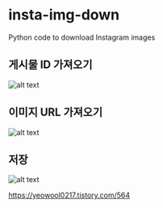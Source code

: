 # insta-img-down
Python code to download Instagram images

## 게시물 ID 가져오기
![alt text](https://img1.daumcdn.net/thumb/R1280x0/?scode=mtistory2&fname=https%3A%2F%2Fk.kakaocdn.net%2Fdn%2FLZyZo%2FbtqyHWenv48%2Fj4zYZAYmYs9AwMD4Yr1amK%2Fimg.gif)

## 이미지 URL 가져오기
![alt text](https://img1.daumcdn.net/thumb/R1280x0/?scode=mtistory2&fname=https%3A%2F%2Fk.kakaocdn.net%2Fdn%2FbzZ4sK%2FbtqyKH1mHu0%2FkUmiJP3IZQEI6RmHuv1tbK%2Fimg.gif)

## 저장
![alt text](https://img1.daumcdn.net/thumb/R1280x0/?scode=mtistory2&fname=https%3A%2F%2Fk.kakaocdn.net%2Fdn%2Fcctt31%2FbtqyKIF0Xcp%2F5uZMfRx4mkMTh2wowVNqTk%2Fimg.gif)

                     
https://yeowool0217.tistory.com/564
